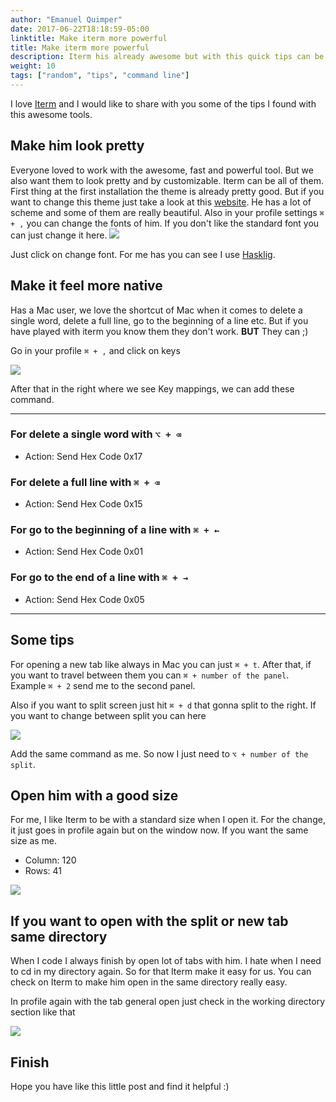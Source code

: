 ```yaml
---
author: "Emanuel Quimper"
date: 2017-06-22T18:18:59-05:00
linktitle: Make iterm more powerful
title: Make iterm more powerful
description: Iterm his already awesome but with this quick tips can be more. How can you make iterm listen to native mac command ?
weight: 10
tags: ["random", "tips", "command line"]
---
```


I love [Iterm](https://iterm2.com/) and I would like to share with you some of the tips I found with this awesome tools.

## Make him look pretty

Everyone loved to work with the awesome, fast and powerful tool. But we also want them to look pretty and by customizable. Iterm can be all of them. First thing at the first installation the theme is already pretty good. But if you want to change this theme just take a look at this [website](http://iterm2colorschemes.com/). He has a lot of scheme and some of them are really beautiful. Also in your profile settings `⌘ + ,` you can change the fonts of him. If you don't like the standard font you can just change it here. ![](https://image.ibb.co/nFyA05/uhjhcr38qq5efbw_preserve_transparency_False_size_1024x1024_size_mode_2.png)

Just click on change font. For me has you can see I use [Hasklig](https://github.com/i-tu/Hasklig).

## Make it feel more native

Has a Mac user, we love the shortcut of Mac when it comes to delete a single word, delete a full line, go to the beginning of a line etc. But if you have played with iterm you know them they don't work. **BUT** They can ;)

Go in your profile `⌘ + ,` and click on keys

![](https://image.ibb.co/m95OL5/v0meg9nqfruwhj5_preserve_transparency_False_size_1024x1024_size_mode_2.png)

After that in the right where we see Key mappings, we can add these command.

---

### For delete a single word with `⌥ + ⌫`

- Action: Send Hex Code 0x17

### For delete a full line with `⌘ + ⌫`

- Action: Send Hex Code 0x15

### For go to the beginning of a line with `⌘ + ←`

- Action: Send Hex Code 0x01

### For go to the end of a line with `⌘ + →`

- Action: Send Hex Code 0x05

---

## Some tips

For opening a new tab like always in Mac you can just `⌘ + t`. After that, if you want to travel between them you can `⌘ + number of the panel`. Example `⌘ + 2` send me to the second panel.

Also if you want to split screen just hit `⌘ + d` that gonna split to the right. If you want to change between split you can here

![](https://image.ibb.co/m95OL5/v0meg9nqfruwhj5_preserve_transparency_False_size_1024x1024_size_mode_2.png)

Add the same command as me. So now I just need to `⌥ + number of the split`.

## Open him with a good size

For me, I like Iterm to be with a standard size when I open it. For the change, it just goes in profile again but on the window now. If you want the same size as me.

- Column: 120
- Rows: 41

![](https://image.ibb.co/kOCjA5/wchcxskommveugq_preserve_transparency_False_size_1024x1024_size_mode_2.png)

## If you want to open with the split or new tab same directory

When I code I always finish by open lot of tabs with him. I hate when I need to cd in my directory again. So for that Iterm make it easy for us. You can check on Iterm to make him open in the same directory really easy.

In profile again with the tab general open just check in the working directory section like that

![](https://image.ibb.co/nRanV5/3676wras0icr8mq_preserve_transparency_False_size_1024x1024_size_mode_2.png)

## Finish

Hope you have like this little post and find it helpful :)